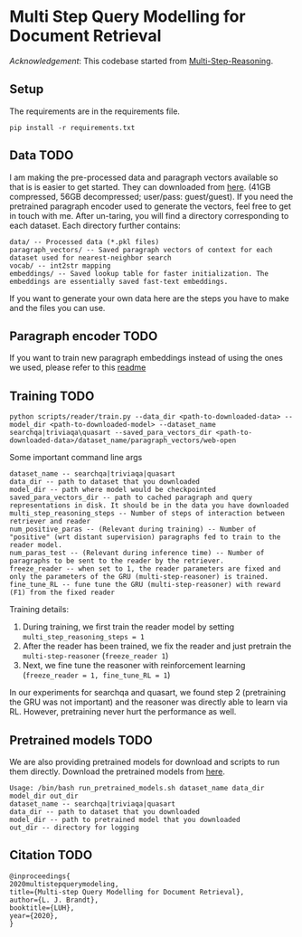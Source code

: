 # Multi Step Query Modelling for Document Retrieval


*Acknowledgement*: This codebase started from [Multi-Step-Reasoning](https://github.com/rajarshd/Multi-Step-Reasoning).

## Setup
The requirements are in the requirements file. 
```
pip install -r requirements.txt
```

## Data TODO
I am making the pre-processed data and paragraph vectors available so that is is easier to get started. They can downloaded from [here](http://iesl.cs.umass.edu/downloads/multi-step-reasoning-iclr19/data.tar.gz). (41GB compressed, 56GB decompressed; user/pass: guest/guest). If you need the pretrained paragraph encoder used to generate the vectors, feel free to get in touch with me.
After un-taring, you will find a directory corresponding to each dataset. Each directory further contains:
```
data/ -- Processed data (*.pkl files)
paragraph_vectors/ -- Saved paragraph vectors of context for each dataset used for nearest-neighbor search
vocab/ -- int2str mapping
embeddings/ -- Saved lookup table for faster initialization. The embeddings are essentially saved fast-text embeddings.
```

If you want to generate your own data here are the steps you have to make and the files you can use.


## Paragraph encoder TODO
If you want to train new paragraph embeddings instead of using the ones we used, please refer to this [readme](paragraph_encoder/README.md)


## Training TODO
```
python scripts/reader/train.py --data_dir <path-to-downloaded-data> --model_dir <path-to-downloaded-model> --dataset_name searchqa|triviaqa\quasart --saved_para_vectors_dir <path-to-downloaded-data>/dataset_name/paragraph_vectors/web-open 
```
Some important command line args
```
dataset_name -- searchqa|triviaqa|quasart
data_dir -- path to dataset that you downloaded
model_dir -- path where model would be checkpointed
saved_para_vectors_dir -- path to cached paragraph and query representations in disk. It should be in the data you have downloaded
multi_step_reasoning_steps -- Number of steps of interaction between retriever and reader
num_positive_paras -- (Relevant during training) -- Number of "positive" (wrt distant supervision) paragraphs fed to train to the reader model. 
num_paras_test -- (Relevant during inference time) -- Number of paragraphs to be sent to the reader by the retriever.
freeze_reader -- when set to 1, the reader parameters are fixed and only the parameters of the GRU (multi-step-reasoner) is trained.
fine_tune_RL -- fune tune the GRU (multi-step-reasoner) with reward (F1) from the fixed reader
```
Training details:
1. During training, we first train the reader model by setting ```multi_step_reasoning_steps = 1```
2. After the reader has been trained, we fix the reader and just pretrain the ```multi-step-reasoner``` (```freeze_reader 1```)
3. Next, we fine tune the reasoner with reinforcement learning (```freeze_reader = 1, fine_tune_RL = 1```)

In our experiments for searchqa and quasart, we found step 2 (pretraining the GRU was not important) and the reasoner was directly able to learn via RL. However, pretraining never hurt the performance as well.

## Pretrained models TODO

We are also providing pretrained models for download and scripts to run them directly. Download the pretrained models from [here](http://iesl.cs.umass.edu/downloads/multi-step-reasoning-iclr19/models.tar.gz).
```
Usage: /bin/bash run_pretrained_models.sh dataset_name data_dir model_dir out_dir
dataset_name -- searchqa|triviaqa|quasart
data_dir -- path to dataset that you downloaded
model_dir -- path to pretrained model that you downloaded
out_dir -- directory for logging
```

## Citation TODO
```
@inproceedings{
2020multistepquerymodeling,
title={Multi-step Query Modelling for Document Retrieval},
author={L. J. Brandt},
booktitle={LUH},
year={2020},
}
```

